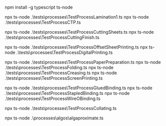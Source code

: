 npm install -g typescript ts-node

npx ts-node .\tests\processes\TestProcessLamination1.ts
npx ts-node .\tests\processes\TestProcessCTP.ts

npx ts-node .\tests\processes\TestProcessCuttingSheets.ts
npx ts-node .\tests\processes\TestProcessCuttingFinish.ts

npx ts-node .\tests\processes\TestProcessOffsetSheetPrinting.ts
npx ts-node .\tests\processes\TestProcessDigitalPrinting.ts

npx ts-node .\tests\processes\TestProcessPaperPreparation.ts
npx ts-node .\tests\processes\TestProcessFolding.ts
npx ts-node .\tests\processes\TestProcessCreasing.ts
npx ts-node .\tests\processes\TestProcessScreenPrinting.ts

npx ts-node .\tests\processes\TestProcessGluedBinding.ts
npx ts-node .\tests\processes\TestProcessStapledBinding.ts
npx ts-node .\tests\processes\TestProcessWireOBinding.ts

npx ts-node .\tests\processes\TestProcessCollating.ts


npx ts-node .\processes\algos\algaproximate.ts